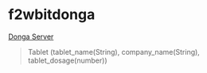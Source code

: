 # f2wbitdonga

[Donga Server](https://f2wbitdonga.onrender.com)

> Tablet (tablet_name(String), company_name(String), tablet_dosage(number))
